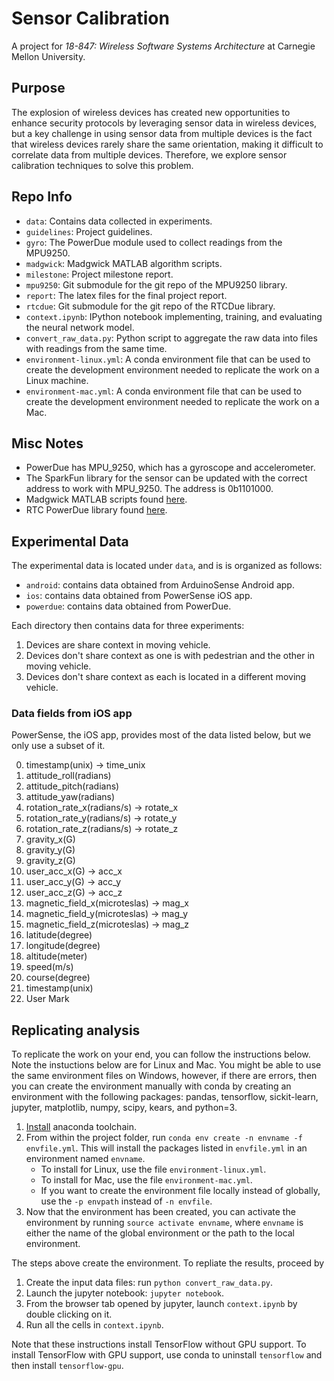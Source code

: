 # Sensor Calibration
A project for *18-847: Wireless Software Systems Architecture* at Carnegie
Mellon University.

## Purpose
The explosion of wireless devices has created new opportunities to enhance
security protocols by leveraging sensor data in wireless devices, but a key
challenge in using sensor data from multiple devices is the fact that wireless
devices rarely share the same orientation, making it difficult to correlate
data from multiple devices. Therefore, we explore sensor calibration techniques
to solve this problem.

## Repo Info
* `data`: Contains data collected in experiments.
* `guidelines`: Project guidelines.
* `gyro`: The PowerDue module used to collect readings from the MPU9250.
* `madgwick`: Madgwick MATLAB algorithm scripts.
* `milestone`: Project milestone report.
* `mpu9250`: Git submodule for the git repo of the MPU9250 library.
* `report`: The latex files for the final project report.
* `rtcdue`: Git submodule for the git repo of the RTCDue library.
* `context.ipynb`: IPython notebook implementing, training, and evaluating the
   neural network model.
* `convert_raw_data.py`: Python script to aggregate the raw data into files
   with readings from the same time.
* `environment-linux.yml`: A conda environment file that can be used to create
   the development environment needed to replicate the work on a Linux machine.
* `environment-mac.yml`: A conda environment file that can be used to create
   the development environment needed to replicate the work on a Mac.

## Misc Notes
* PowerDue has MPU\_9250, which has a gyroscope and accelerometer.
* The SparkFun library for the sensor can be updated with the correct address
  to work with MPU\_9250. The address is 0b1101000.
* Madgwick MATLAB scripts found [here][1].
* RTC PowerDue library found [here][2].

## Experimental Data
The experimental data is located under `data`, and is is organized as follows:

* `android`: contains data obtained from ArduinoSense Android app.
* `ios`: contains data obtained from PowerSense iOS app.
* `powerdue`: contains data obtained from PowerDue.

Each directory then contains data for three experiments:

1. Devices are share context in moving vehicle.
2. Devices don't share context as one is with pedestrian and the other in moving
   vehicle.
3. Devices don't share context as each is located in a different moving vehicle.

### Data fields from iOS app
PowerSense, the iOS app, provides most of the data listed below, but we only use
a subset of it.

0. timestamp(unix) -> time\_unix
1. attitude\_roll(radians)
2. attitude\_pitch(radians)
3. attitude\_yaw(radians)
4. rotation\_rate\_x(radians/s) -> rotate\_x
5. rotation\_rate\_y(radians/s) -> rotate\_y
6. rotation\_rate\_z(radians/s) -> rotate\_z
7. gravity\_x(G)
8. gravity\_y(G)
9. gravity\_z(G)
10. user\_acc\_x(G) -> acc\_x
11. user\_acc\_y(G) -> acc\_y
12. user\_acc\_z(G) -> acc\_z
13. magnetic\_field\_x(microteslas) -> mag\_x
14. magnetic\_field\_y(microteslas) -> mag\_y
15. magnetic\_field\_z(microteslas) -> mag\_z
16. latitude(degree)
17. longitude(degree)
18. altitude(meter)
19. speed(m/s)
20. course(degree)
21. timestamp(unix)
22. User Mark


## Replicating analysis
To replicate the work on your end, you can follow the instructions below. Note
the instuctions below are for Linux and Mac. You might be able to use the same
environment files on Windows, however, if there are errors, then you can create
the environment manually with conda by creating an environment with the
following packages: pandas, tensorflow, sickit-learn, jupyter, matplotlib,
numpy, scipy, kears, and python=3.

1. [Install][3] anaconda toolchain.
2. From within the project folder, run
   `conda env create -n envname -f envfile.yml`. This will install the packages
   listed in `envfile.yml` in an environment named `envname`.
    * To install for Linux, use the file `environment-linux.yml`.
    * To install for Mac, use the file `environment-mac.yml`.
    * If you want to create the environment file locally instead of globally,
      use the `-p envpath` instead of `-n envfile`.
3. Now that the environment has been created, you can activate the environment
   by running `source activate envname`, where `envname` is either the name of
   the global environment or the path to the local environment.

The steps above create the environment. To repliate the results, proceed by

1. Create the input data files: run `python convert_raw_data.py`.
2. Launch the jupyter notebook: `jupyter notebook`.
3. From the browser tab opened by jupyter, launch `context.ipynb` by double
   clicking on it.
4. Run all the cells in `context.ipynb`.

Note that these instructions install TensorFlow without GPU support. To
install TensorFlow with GPU support, use conda to uninstall `tensorflow` and
then install `tensorflow-gpu`.

[1]: http://x-io.co.uk/open-source-imu-and-ahrs-algorithms/
[2]: https://github.com/MarkusLange/RTCDue
[3]: https://conda.io/docs/user-guide/install/index.html
